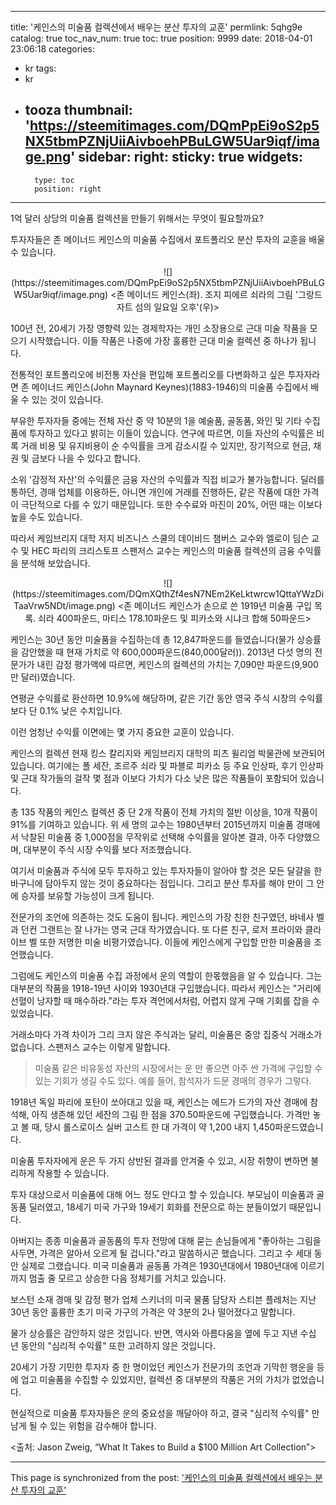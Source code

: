 
---
title: '케인스의 미술품 컬렉션에서 배우는 분산 투자의 교훈'
permlink: 5qhg9e
catalog: true
toc_nav_num: true
toc: true
position: 9999
date: 2018-04-01 23:06:18
categories:
- kr
tags:
- kr
- tooza
thumbnail: 'https://steemitimages.com/DQmPpEi9oS2p5NX5tbmPZNjUiiAivboehPBuLGW5Uar9iqf/image.png'
sidebar:
    right:
        sticky: true
widgets:
    -
        type: toc
        position: right
---


1억 달러 상당의 미술품 컬렉션을 만들기 위해서는 무엇이 필요할까요?
  
투자자들은 존 메이너드 케인스의 미술품 수집에서 포트폴리오 분산 투자의 교훈을 배울 수 있습니다. 

<center>
![](https://steemitimages.com/DQmPpEi9oS2p5NX5tbmPZNjUiiAivboehPBuLGW5Uar9iqf/image.png)
<존 메이너드 케인스(좌). 조지 피에르 쇠라의 그림 '그랑드 자트 섬의 일요일 오후'(우)>
</center>

100년 전, 20세기 가장 영향력 있는 경제학자는 개인 소장용으로 근대 미술 작품을 모으기 시작했습니다. 이들 작품은 나중에 가장 훌륭한 근대 미술 컬렉션 중 하나가 됩니다. 
  
전통적인 포트폴리오에 비전통 자산을 편입해 포트폴리오를 다변화하고 싶은 투자자라면 존 메이너드 케인스(John Maynard Keynes)(1883-1946)의 미술품 수집에서 배울 수 있는 것이 있습니다. 
  
부유한 투자자들 중에는 전체 자산 중 약 10분의 1을 예술품, 골동품, 와인 및 기타 수집품에 투자하고 있다고 밝히는 이들이 있습니다. 연구에 따르면, 이들 자산의 수익률은 비록 거래 비용 및 유지비용이 순 수익률을 크게 감소시킬 수 있지만, 장기적으로 현금, 채권 및 금보다 나을 수 있다고 합니다. 
  
소위 '감정적 자산'의 수익률은 금융 자산의 수익률과 직접 비교가 불가능합니다. 딜러를 통하던, 경매 업체를 이용하든, 아니면 개인에 거래를 진행하든, 같은 작품에 대한 가격이 극단적으로 다를 수 있기 때문입니다. 또한 수수료와 마진이 20%, 어떤 때는 이보다 높을 수도 있습니다.
  
따라서 케임브리지 대학 저지 비즈니스 스쿨의 데이비드 챔버스 교수와 엘로이 딤슨 교수 및 HEC 파리의 크리스토프 스팬저스 교수는 케인스의 미술품 컬렉션의 금융 수익률을 분석해 보았습니다.

<center>
![](https://steemitimages.com/DQmXQthZf4esN7NEm2KeLktwrcw1QttaYWzDiTaaVrw5NDt/image.png)
<존 메이너드 케인스가 손으로 쓴 1919년 미술품 구입 목록. 쇠라 400파운드, 마티스 178.10파운드 및 피카소와 시냐크 합해 50파운드>
</center>

케인스는 30년 동안 미술품을 수집하는데 총 12,847파운드를 들였습니다(물가 상승률을 감안했을 때 현재 가치로 약 600,000파운드(840,000달러)). 2013년 다섯 명의 전문가가 내린 감정 평가액에 따르면, 케인스의 컬렉션의 가치는 7,090만 파운드(9,900만 달러)였습니다. 
  
연평균 수익률로 환산하면 10.9%에 해당하며, 같은 기간 동안 영국 주식 시장의 수익률보다 단 0.1% 낮은 수치입니다. 
  
이런 엄청난 수익률 이면에는 몇 가지 중요한 교훈이 있습니다.
  
케인스의 컬렉션 현재 킹스 칼리지와 케임브리지 대학의 피츠 윌리엄 박물관에 보관되어 있습니다. 여기에는 폴 세잔, 조르주 쇠라 및 파블로 피카소 등 주요 인상파, 후기 인상파 및 근대 작가들의 걸작 몇 점과 이보다 가치가 다소 낮은 많은 작품들이 포함되어 있습니다. 
  
총 135 작품의 케인스 컬렉션 중 단 2개 작품이 전체 가치의 절반 이상을, 10개 작품이 91%를 기여하고 있습니다. 위 세 명의 교수는 1980년부터 2015년까지 미술품 경매에서 낙찰된 미술품 중 1,000점을 무작위로 선택해 수익률을 알아본 결과, 아주 다양했으며, 대부분이 주식 시장 수익률 보다 저조했습니다. 
  
여기서 미술품과 주식에 모두 투자하고 있는 투자자들이 알아야 할 것은 모든 달걀을 한 바구니에 담아두지 않는 것이 중요하다는 점입니다. 그리고 분산 투자를 해야 만이 그 안에 승자를 보유할 가능성이 크게 됩니다. 
  
전문가의 조언에 의존하는 것도 도움이 됩니다. 케인스의 가장 친한 친구였던, 바네사 벨과 던컨 그랜트는 잘 나가는 영국 근대 작가였습니다. 또 다른 친구, 로저 프라이와 클라이브 벨 또한 저명한 미술 비평가였습니다. 이들에 케인스에게 구입할 만한 미술품을 조언했습니다. 
  
그럼에도 케인스의 미술품 수집 과정에서 운의 역할이 한몫했음을 알 수 있습니다. 그는 대부분의 작품을 1918-19년 사이와 1930년대 구입했습니다. 따라서 케인스는 "거리에 선혈이 낭자할 때 매수하라."라는 투자 격언에서처럼, 어렵지 않게 구매 기회를 잡을 수 있었습니다. 
  
거래소마다 가격 차이가 그리 크지 않은 주식과는 달리, 미술품은 중앙 집중식 거래소가 없습니다. 스팬저스 교수는 이렇게 말합니다.

>미술품 같은 비유동성 자산의 시장에서는 운 만 좋으면 아주 싼 가격에 구입할 수 있는 기회가 생길 수도 있다. 예를 들어, 참석자가 드문 경매의 경우가 그렇다.

1918년 독일 파리에 포탄이 쏘아대고 있을 때, 케인스는 에드가 드가의 자산 경매에 참석해, 아직 생존해 있던 세잔의 그림 한 점을 370.50파운드에 구입했습니다. 가격만 놓고 볼 때, 당시 롤스로이스 실버 고스트 한 대 가격이 약 1,200 내지 1,450파운드였습니다. 
  
미술품 투자자에게 운은 두 가지 상반된 결과를 안겨줄 수 있고, 시장 취향이 변하면 불리하게 작용할 수 있습니다. 
  
투자 대상으로서 미술품에 대해 어느 정도 안다고 할 수 있습니다. 부모님이 미술품과 골동품 딜러였고, 18세기 미국 가구와 19세기 회화를 전문으로 하는 분들이었기 때문입니다. 
  
아버지는 종종 미술품과 골동품의 투자 전망에 대해 묻는 손님들에게 "좋아하는 그림을 사두면, 가격은 알아서 오르게 될 겁니다."라고 말씀하시곤 했습니다. 그리고 수 세대 동안 실제로 그랬습니다. 미국 미술품과 골동품 가격은 1930년대에서 1980년대에 이르기까지 멈출 줄 모르고 상승한 다음 정체기를 거치고 있습니다.
  
보스턴 소재 경매 및 감정 평가 업체 스키너의 미국 물품 담당자 스티븐 플레처는 지난 30년 동안 훌륭한 초기 미국 가구의 가격은 약 3분의 2나 떨어졌다고 말합니다.
  
물가 상승률은 감안하지 않은 것입니다. 반면, 역사와 아름다움을 옆에 두고 지낸 수십 년 동안의 "심리적 수익률" 또한 고려하지 않은 것입니다.
  
20세기 가장 기민한 투자자 중 한 명이었던 케인스가 전문가의 조언과 기막힌 행운을 등에 업고 미술품을 수집할 수 있었지만, 컬렉션 중 대부분의 작품은 거의 가치가 없었습니다. 
  
현실적으로 미술품 투자자들은 운의 중요성을 깨달아야 하고, 결국 "심리적 수익률" 만 남게 될 수 있는 위험을 감수해야 합니다.
  
<출처: Jason Zweig, “What It Takes to Build a $100 Million Art Collection”>

- - -

This page is synchronized from the post: ['케인스의 미술품 컬렉션에서 배우는 분산 투자의 교훈'](https://steemit.com/@pius.pius/5qhg9e)
